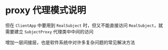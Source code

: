 # proxy 代理模式说明

但在 `ClientApp` 中要用到 `RealSubject` 时，但又不能直接访问 `RealSubject`，就需要建立
`SubjectProxy` 代理类中中间的访问

增加一层间接层，也是软件系统中对许多复杂问题的常见解决方法